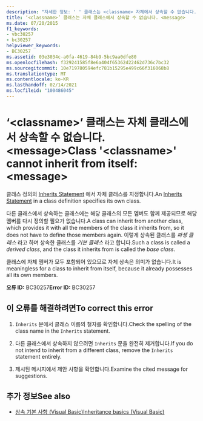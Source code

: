 ```yaml
---
description: "자세한 정보: ' ' 클래스는 <classname> 자체에서 상속할 수 없습니다. <message>"
title: ‘<classname>’ 클래스는 자체 클래스에서 상속할 수 없습니다. <message>
ms.date: 07/20/2015
f1_keywords:
- vbc30257
- bc30257
helpviewer_keywords:
- BC30257
ms.assetid: 03e3034c-a0fa-4619-84b9-5bc9aa0dfe80
ms.openlocfilehash: f329241585f8e6a404f65362d22462d736c7bc32
ms.sourcegitcommit: 10e719780594efc781b15295e499c66f316068b8
ms.translationtype: MT
ms.contentlocale: ko-KR
ms.lasthandoff: 02/14/2021
ms.locfileid: "100486045"
---
```

# <a name="class-classname-cannot-inherit-from-itself-message"></a><span data-ttu-id="25519-103">‘\<classname>’ 클래스는 자체 클래스에서 상속할 수 없습니다. \<message></span><span class="sxs-lookup"><span data-stu-id="25519-103">Class '\<classname>' cannot inherit from itself: \<message></span></span>

<span data-ttu-id="25519-104">클래스 정의의 [Inherits Statement](../language-reference/statements/inherits-statement.md) 에서 자체 클래스를 지정합니다.</span><span class="sxs-lookup"><span data-stu-id="25519-104">An [Inherits Statement](../language-reference/statements/inherits-statement.md) in a class definition specifies its own class.</span></span>  
  
 <span data-ttu-id="25519-105">다른 클래스에서 상속하는 클래스에는 해당 클래스의 모든 멤버도 함께 제공되므로 해당 멤버를 다시 정의할 필요가 없습니다.</span><span class="sxs-lookup"><span data-stu-id="25519-105">A class can inherit from another class, which provides it with all the members of the class it inherits from, so it does not have to define those members again.</span></span> <span data-ttu-id="25519-106">이렇게 상속된 클래스를 *파생 클래스* 라고 하며 상속한 클래스를 *기본 클래스* 라고 합니다.</span><span class="sxs-lookup"><span data-stu-id="25519-106">Such a class is called a *derived class*, and the class it inherits from is called the *base class*.</span></span>  
  
 <span data-ttu-id="25519-107">클래스에 자체 멤버가 모두 포함되어 있으므로 자체 상속은 의미가 없습니다.</span><span class="sxs-lookup"><span data-stu-id="25519-107">It is meaningless for a class to inherit from itself, because it already possesses all its own members.</span></span>  
  
 <span data-ttu-id="25519-108">**오류 ID:** BC30257</span><span class="sxs-lookup"><span data-stu-id="25519-108">**Error ID:** BC30257</span></span>  
  
## <a name="to-correct-this-error"></a><span data-ttu-id="25519-109">이 오류를 해결하려면</span><span class="sxs-lookup"><span data-stu-id="25519-109">To correct this error</span></span>  
  
1. <span data-ttu-id="25519-110">`Inherits` 문에서 클래스 이름의 철자를 확인합니다.</span><span class="sxs-lookup"><span data-stu-id="25519-110">Check the spelling of the class name in the `Inherits` statement.</span></span>  
  
2. <span data-ttu-id="25519-111">다른 클래스에서 상속하지 않으려면 `Inherits` 문을 완전히 제거합니다.</span><span class="sxs-lookup"><span data-stu-id="25519-111">If you do not intend to inherit from a different class, remove the `Inherits` statement entirely.</span></span>  
  
3. <span data-ttu-id="25519-112">제시된 메시지에서 제안 사항을 확인합니다.</span><span class="sxs-lookup"><span data-stu-id="25519-112">Examine the cited message for suggestions.</span></span>  
  
## <a name="see-also"></a><span data-ttu-id="25519-113">추가 정보</span><span class="sxs-lookup"><span data-stu-id="25519-113">See also</span></span>

- [<span data-ttu-id="25519-114">상속 기본 사항 (Visual Basic)</span><span class="sxs-lookup"><span data-stu-id="25519-114">Inheritance basics (Visual Basic)</span></span>](../programming-guide/language-features/objects-and-classes/inheritance-basics.md)
